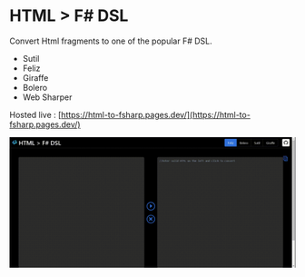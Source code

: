 # HTML > F# DSL

Convert Html fragments to one of the popular F# DSL.

-   Sutil
-   Feliz
-   Giraffe
-   Bolero
-   Web Sharper

Hosted live : [https://html-to-fsharp.pages.dev/](https://html-to-fsharp.pages.dev/)

![Demo](https://github.com/kaashyapan/html-to-fsharp/blob/main/demo.gif)
